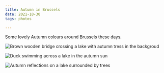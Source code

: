 ```yaml
---
title: Autumn in Brussels
date: 2021-10-30
tags: photos

---
```

Some lovely Autumn colours around Brussels these days.

![Brown wooden bridge crossing a lake with autumn tress in the backgroud](https://live.staticflickr.com/65535/51640768426_f8423b3dc1_c.jpg)

![Duck swimming across a lake in the autumn sun](https://live.staticflickr.com/65535/51639938427_afec3d795b_c.jpg)

![Autumn reflections on a lake surrounded by trees](https://live.staticflickr.com/65535/51639938607_1581543e3f_c.jpg)